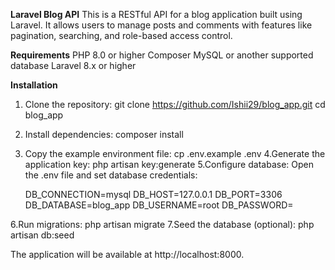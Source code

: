 **Laravel Blog API**
This is a RESTful API for a blog application built using Laravel. It allows users to manage posts and comments with features like pagination, searching, and role-based access control.

**Requirements**
PHP 8.0 or higher
Composer
MySQL or another supported database
Laravel 8.x or higher

**Installation**
1. Clone the repository: git clone https://github.com/Ishii29/blog_app.git cd blog_app

2. Install dependencies: composer install

3. Copy the example environment file:
   cp .env.example .env
4.Generate the application key:
    php artisan key:generate
5.Configure database:
    Open the .env file and set database credentials:

    DB_CONNECTION=mysql
    DB_HOST=127.0.0.1
    DB_PORT=3306
    DB_DATABASE=blog_app
    DB_USERNAME=root
    DB_PASSWORD=

6.Run migrations: 
     php artisan migrate 
7.Seed the database (optional): 
     php artisan db:seed

The application will be available at http://localhost:8000.
